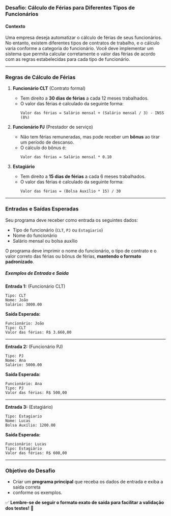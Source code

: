 ### **Desafio: Cálculo de Férias para Diferentes Tipos de Funcionários**  

#### **Contexto**  
Uma empresa deseja automatizar o cálculo de férias de seus funcionários. 
No entanto, existem diferentes tipos de contratos de trabalho, 
e o cálculo varia conforme a categoria do funcionário. 
Você deve implementar um sistema que permita calcular corretamente o valor das férias 
de acordo com as regras estabelecidas para cada tipo de funcionário.  

---

### **Regras de Cálculo de Férias**  
1. **Funcionário CLT** (Contrato formal)  
   - Tem direito a **30 dias de férias** a cada 12 meses trabalhados.  
   - O valor das férias é calculado da seguinte forma:  
     ```
     Valor das férias = Salário mensal + (Salário mensal / 3) - INSS (8%)
     ```  

2. **Funcionário PJ** (Prestador de serviço)  
   - Não tem férias remuneradas, mas pode receber um **bônus** ao tirar um período de descanso.  
   - O cálculo do bônus é:  
     ```
     Valor das férias = Salário mensal * 0.10
     ```  

3. **Estagiário**  
   - Tem direito a **15 dias de férias** a cada 6 meses trabalhados.  
   - O valor das férias é calculado da seguinte forma:  
     ```
     Valor das férias = (Bolsa Auxílio * 15) / 30
     ```  

---

### **Entradas e Saídas Esperadas**  
Seu programa deve receber como entrada os seguintes dados:  
- Tipo de funcionário (`CLT`, `PJ` ou `Estagiario`)  
- Nome do funcionário  
- Salário mensal ou bolsa auxílio  

O programa deve imprimir o nome do funcionário, o tipo de contrato e o valor correto das férias 
ou bônus de férias, **mantendo o formato padronizado**.  

##### **Exemplos de Entrada e Saída**  

**Entrada 1:** (Funcionário CLT)  
```  
Tipo: CLT  
Nome: João  
Salário: 3000.00  
```  
**Saída Esperada:**  
```  
Funcionário: João  
Tipo: CLT  
Valor das férias: R$ 3.660,00  
```

---

**Entrada 2:** (Funcionário PJ)  
```  
Tipo: PJ  
Nome: Ana  
Salário: 5000.00  
```  
**Saída Esperada:**  
```  
Funcionário: Ana  
Tipo: PJ  
Valor das férias: R$ 500,00  
```

---

**Entrada 3:** (Estagiário)  
```  
Tipo: Estagiario  
Nome: Lucas  
Bolsa Auxílio: 1200.00  
```  
**Saída Esperada:**  
```  
Funcionário: Lucas  
Tipo: Estagiário  
Valor das férias: R$ 600,00  
```

---

### **Objetivo do Desafio**  

- Criar um **programa principal** que receba os dados de entrada e exiba a saída correta 
- conforme os exemplos.  

✅ **Lembre-se de seguir o formato exato de saída para facilitar a validação dos testes!** 🚀